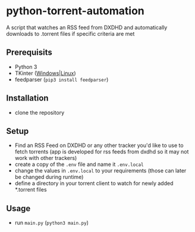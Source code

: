 # python-torrent-automation
A script that watches an RSS feed from DXDHD and automatically downloads to .torrent files if specific criteria are met

## Prerequisits
*  Python 3
*  TKinter ([Windows](https://tkdocs.com/tutorial/install.html#installwin)|[Linux](https://stackoverflow.com/a/4784123))
*  feedparser (```pip3 install feedparser```)

## Installation
*  clone the repository

## Setup
*  Find an RSS Feed on DXDHD or any other tracker you'd like to use to fetch torrents (app is developed for rss feeds from dxdhd so it may not work with other trackers)
*  create a copy of the ```.env``` file and name it ```.env.local```
*  change the values in ```.env.local``` to your requirements (those can later be changed during runtime)
*  define a directory in your torrent client to watch for newly added *.torrent files

## Usage
*  run ```main.py``` (```python3 main.py```)
